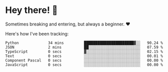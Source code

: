 # Hey there! 👋
Sometimes breaking and entering, but always a beginner. ❤️

Here's how I've been tracking:
<!--START_SECTION:waka-->

```text
Python             34 mins         ██████████████████████▓░░   90.24 %
JSON               2 mins          ██░░░░░░░░░░░░░░░░░░░░░░░   07.59 %
TypeScript         0 secs          ▓░░░░░░░░░░░░░░░░░░░░░░░░   02.15 %
Text               0 secs          ░░░░░░░░░░░░░░░░░░░░░░░░░   00.01 %
Component Pascal   0 secs          ░░░░░░░░░░░░░░░░░░░░░░░░░   00.00 %
JavaScript         0 secs          ░░░░░░░░░░░░░░░░░░░░░░░░░   00.00 %
```

<!--END_SECTION:waka-->
